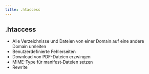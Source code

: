 ```yaml
---
title: .htaccess
---
```


## .htaccess

- Alle Verzeichnisse und Dateien von einer Domain auf eine andere Domain umleiten
- Benutzerdefinierte Fehlerseiten
- Download von PDF-Dateien erzwingen
- MIME-Type für manifest-Dateien setzen
- Rewrite
